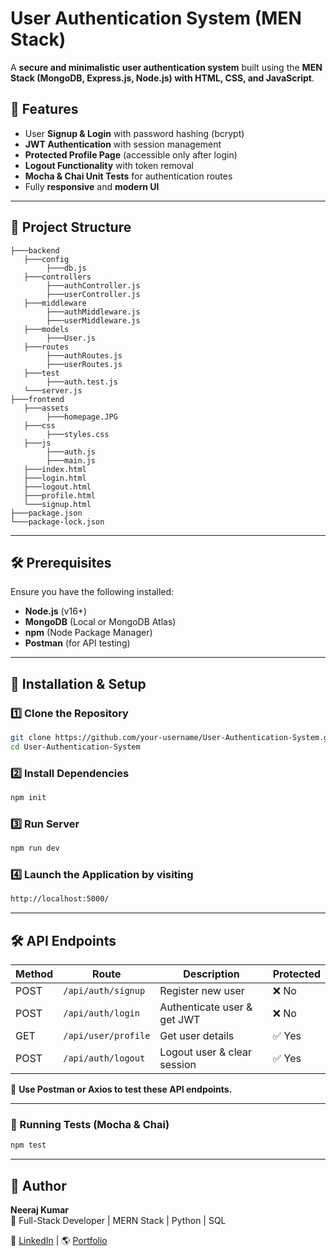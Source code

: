 # User Authentication System (MEN Stack)

A **secure and minimalistic user authentication system** built using the **MEN Stack (MongoDB, Express.js, Node.js) with HTML, CSS, and JavaScript**.

## **🚀 Features**
- User **Signup & Login** with password hashing (bcrypt)
- **JWT Authentication** with session management
- **Protected Profile Page** (accessible only after login)
- **Logout Functionality** with token removal
- **Mocha & Chai Unit Tests** for authentication routes
- Fully **responsive** and **modern UI**

---

## **📂 Project Structure**
```
├───backend
   ├───config
        ├───db.js
   ├───controllers
        ├───authController.js
        ├───userController.js
   ├───middleware
        ├───authMiddleware.js
        ├───userMiddleware.js
   ├───models
        ├───User.js
   ├───routes
        ├───authRoutes.js
        ├───userRoutes.js
   ├───test
        ├───auth.test.js
   └───server.js
├───frontend
   ├───assets
        ├───homepage.JPG
   ├───css
        ├───styles.css
   ├───js
        ├───auth.js
        ├───main.js
   ├───index.html
   ├───login.html
   ├───logout.html
   ├───profile.html
   └───signup.html
├───package.json
└───package-lock.json

```


---

## **🛠 Prerequisites**
Ensure you have the following installed:
- **Node.js** (v16+)
- **MongoDB** (Local or MongoDB Atlas)
- **npm** (Node Package Manager)
- **Postman** (for API testing)

---

## **🚀 Installation & Setup**
### **1️⃣ Clone the Repository**
```sh
git clone https://github.com/your-username/User-Authentication-System.git
cd User-Authentication-System
```

### **2️⃣ Install Dependencies**
```sh
npm init
```

### **3️⃣ Run Server**
```sh
npm run dev
```

### **4️⃣ Launch the Application by visiting**
```sh
http://localhost:5000/
```

---

## 🛠 API Endpoints

| Method | Route               | Description                  | Protected |
|--------|---------------------|------------------------------|-----------|
| POST   | `/api/auth/signup`  | Register new user           | ❌ No  |
| POST   | `/api/auth/login`   | Authenticate user & get JWT | ❌ No  |
| GET    | `/api/user/profile` | Get user details            | ✅ Yes |
| POST   | `/api/auth/logout`  | Logout user & clear session | ✅ Yes |

📌 **Use Postman or Axios to test these API endpoints.**

---

### 🧪 Running Tests (Mocha & Chai)
```sh
npm test
```

---

## 📌 Author

**Neeraj Kumar**  
🚀 Full-Stack Developer | MERN Stack | Python | SQL  

🔗 [LinkedIn](https://www.linkedin.com/in/maineerajhu/) | 🌎 [Portfolio](https://neerajkumarcodes.github.io/Portfolio/)

